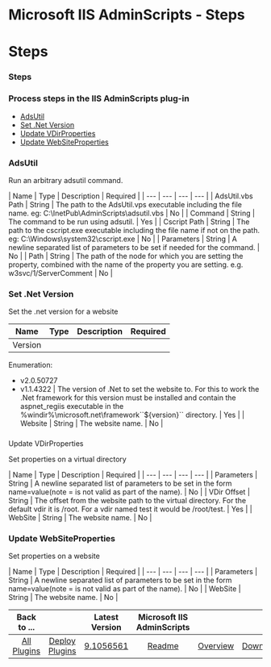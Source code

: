 
Microsoft IIS AdminScripts - Steps
==================================

# Steps



### Steps




 



### Process steps in the IIS AdminScripts plug-in


* [AdsUtil](#adsutil)
* [Set .Net 
Version](#set_.net_version)
* [Update VDirProperties](#update_vdirproperties)
* [Update 
WebSiteProperties](#update_websiteproperties)




### AdsUtil


Run an arbitrary adsutil command.




| Name | Type | 
Description | Required |
| --- | --- | --- | --- |
| AdsUtil.vbs Path | String | The path to the AdsUtil.vps executable 
including the file name. eg: C:\InetPub\AdminScripts\adsutil.vbs | No |
| Command | String | The command to be run using
 adsutil. | Yes |
| Cscript Path | String | The path to the cscript.exe executable including the file name if not on the
 path. eg: C:\Windows\system32\cscript.exe | No |
| Parameters | String | A newline separated list of parameters to be 
set if needed for the command. | No |
| Path | String | The path of the node for which you are setting the property, 
combined with the name of the property you are setting. e.g. w3svc/1/ServerComment | No |


### Set .Net Version


Set 
the .net version for a website




| Name | Type | Description | Required |
| --- | --- | --- | --- |
| Version | 
Enumeration:
* v2.0.50727
* v1.1.4322
 | The version of .Net to set the website to. For this to work the .Net framework 
for this version must be installed and contain the aspnet\_regiis executable in the 
%windir%\microsoft.net\framework\``${version}`` directory. | Yes |
| Website | String | The website name. | No |


### 
Update VDirProperties


Set properties on a virtual directory




| Name | Type | Description | Required |
| --- | --- |
 --- | --- |
| Parameters | String | A newline separated list of parameters to be set in the form name=value(note = is 
not valid as part of the name). | No |
| VDir Offset | String | The offset from the website path to the virtual 
directory. For the default vdir it is /root. For a vdir named test it would be /root/test. | Yes |
| WebSite | String | 
The website name. | No |


### Update WebSiteProperties


Set properties on a website




| Name | Type | Description | 
Required |
| --- | --- | --- | --- |
| Parameters | String | A newline separated list of parameters to be set in the 
form name=value(note = is not valid as part of the name). | No |
| WebSite | String | The website name. | No |





|Back to ...||Latest Version|Microsoft IIS AdminScripts |||
| :---: | :---: | :---: | :---: | :---: | :---: |
|[All Plugins](../../index.md)|[Deploy Plugins](../README.md)|[9.1056561](https://raw.githubusercontent.com/UrbanCode/IBM-UCD-PLUGINS/main/files/IIS-AdminScripts/IIS-AdminScripts-9.1056561.zip)|[Readme](README.md)|[Overview](overview.md)|[Downloads](downloads.md)|
